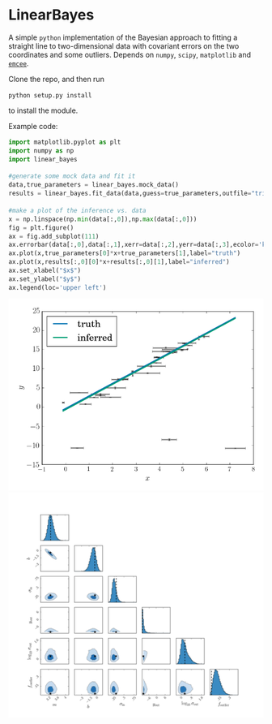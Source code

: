 # LinearBayes

A simple `python` implementation of the Bayesian approach to fitting a straight 
line to two-dimensional data with covariant errors on the two coordinates and some outliers. 
Depends on `numpy`, `scipy`, `matplotlib` and [`emcee`](https://github.com/dfm/emcee).

Clone the repo, and then run

`python setup.py install`

to install the module.

Example code:

```python
import matplotlib.pyplot as plt
import numpy as np
import linear_bayes

#generate some mock data and fit it
data,true_parameters = linear_bayes.mock_data()
results = linear_bayes.fit_data(data,guess=true_parameters,outfile="trial_fit",make_cornerplot=True,truths=true_parameters) 

#make a plot of the inference vs. data
x = np.linspace(np.min(data[:,0]),np.max(data[:,0]))
fig = plt.figure()
ax = fig.add_subplot(111)
ax.errorbar(data[:,0],data[:,1],xerr=data[:,2],yerr=data[:,3],ecolor='k',fmt='none',alpha=0.5)
ax.plot(x,true_parameters[0]*x+true_parameters[1],label="truth")
ax.plot(x,results[:,0][0]*x+results[:,0][1],label="inferred")
ax.set_xlabel("$x$")
ax.set_ylabel("$y$")
ax.legend(loc='upper left')
```

![Alt text](example.png?raw=true)
![Alt text](example_triangle.png?raw=true)